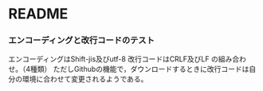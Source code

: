 # README #



### エンコーディングと改行コードのテスト ###

エンコーディングはShift-jis及びutf-8
改行コードはCRLF及びLF
の組み合わせ。（4種類）
ただしGithubの機能で，ダウンロードするときに改行コードは自分の環境に合わせて変更されるようである。
